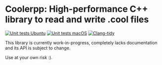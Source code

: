 # Coolerpp: High-performance C++ library to read and write .cool files

[![Unit tests Ubuntu](https://github.com/robomics/coolerpp/actions/workflows/unit-tests-ubuntu.yml/badge.svg)](https://github.com/robomics/coolerpp/actions/workflows/unit-tests-ubuntu.yml)
[![Unit tests macOS](https://github.com/robomics/coolerpp/actions/workflows/unit-tests-macos.yml/badge.svg)](https://github.com/robomics/coolerpp/actions/workflows/unit-tests-macos.yml)
[![Clang-tidy](https://github.com/robomics/coolerpp/actions/workflows/run-clang-tidy.yml/badge.svg)](https://github.com/robomics/coolerpp/actions/workflows/run-clang-tidy.yml)

This library is currently work-in-progress, completely lacks documentation and its API is subject to change.

Use at your own risk :).

